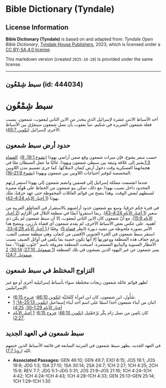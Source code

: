 # Bible Dictionary (Tyndale)

## License Information

**Bible Dictionary (Tyndale)** is based on and adapted from: _Tyndale Open Bible Dictionary_, [Tyndale House Publishers](https://tyndaleopenresources.com/), 2023, which is licensed under a [CC BY-SA 4.0 license](https://creativecommons.org/licenses/by-sa/4.0/legalcode.en).

This markdown version (created `2025-10-20`) is provided under the same license.



--------------------------------

## سبط شِمْعُون (id: 444034)

سبط شِمْعُون
============

أحد الأسباط الاثني عشرة لإسرائيل الذي ينحدر من الابن الثاني ليعقوب، شمعون. بسبب فعلة شمعون الشريرة في شكيم، تنبأ يعقوب بأن نسل شمعون سيتفرّق بين الأسباط الأخرى لإسرائيل ([تكوين 49:7](https://ref.ly/Gen49:7)).

حدود أرض سبط شمعون
------------------

حسب سفر يشوع، فإن ميراث شمعون وقع ضمن أراضي يهوذا ([يشوع 19:1، 9](https://ref.ly/Josh19:1,Josh19:9)). [القضاة 1:3](https://ref.ly/Judg1:3)يشير إلى عَلاقة وثيقة بين سبطي شمعون ويهوذا. غالبًا ما عمل السبطان معًا في هجماتهما العسكرية وقت دخول أرض كنعان لامتلاكها. كما جرى تقسيم مدن اللاويين المخصصة لتوفير احتياجات اللاويين بين شمعون ويهوذا ([يشوع 21:9–16](https://ref.ly/Josh21:9-Josh21:16)).

عندما انقسمت مملكة إسرائيل إلى قسمين وانضم شمعون إلى يهوذا استمر إرثهم المحدود داخل نصيب يهوذا. مع ذلك، تمكن بنو شمعون من الحفاظ على هُوِيَّة مميزة لسبطهم لبعض الوقت. وهذا يتضح من قوائم العائلات المحفوظة حتى عهد حزقيا، ملك يهوذا ([1 أخبار الأيام 4:24–42](https://ref.ly/1Chr4:24-1Chr4:42)).

في فترة حكم حزقيا، وسع بنو شمعون حدود أراضيهم بالاستقرار في المناطق العربية من سعير ([1 أخبار الأيام 4:24–43](https://ref.ly/1Chr4:24-1Chr4:43)). ربما استقروا أيضًا في منطقة التلال في أَفْرَايِم ([2 أخبار الأيام 15:9](https://ref.ly/2Chr15:9)). مع أنّ شمعون كان الابن الثاني ليعقوب، إلا أن سبط شمعون لم يكن ذي أهمية. على عكس بعض الأسباط الأخرى، لم يقدم شمعون أي قضاة بارزين، ويتضح هذا الأمر بصورة ملحوظة من نشيد دبورة (انظر [قضاة 5](https://ref.ly/Judg5:1-Judg5:31)). وفقًا لـ[1 أخبار الأيام 4:28–33](https://ref.ly/1Chr4:28-1Chr4:33)، استقر سبط شمعون في الجزء الجنوبي الأقصى من كنعان، وهي منطقة تسمى النقب. ورغم جفاف هذه المنطقة ووعورتها إلا أنها تكون خصبة بما يكفي في أوائل الصيف بسبب الأمطار السنوية والينابيع المستمرة. أصبحت المنطقة معروفة باسم "جَنُوب يَهُوذَا"، مما يميز شمعون عن غير اليهود الذين يعيشون في تلك المنطقة ([1 صموئيل 27:10؛](https://ref.ly/1Sam27:10) [30:14؛](https://ref.ly/1Sam30:14) [2 صموئيل 24:7](https://ref.ly/2Sam24:7)).

التزاوج المختلط في سبط شمعون
----------------------------

تُظهر قوائم عائلة شمعون زيجات مختلطة سواء بأسباط إسرائيلية أخرى أو مع غير الإسرائيليين:

* شَأُول، ابن شمعون، كان ابن امرأة كَنْعَانِيَّة ([تكوين 46:10](https://ref.ly/Gen46:10)؛ [خروج 6:15](https://ref.ly/Exod6:15)).
* اثنان من أبناء شمعون أخذا اسمًا على اسم أحد أبناء إسماعيل ([تكوين 25:13–14؛](https://ref.ly/Gen25:13-Gen25:14) [1 أخبار الأيام 1:29–30](https://ref.ly/1Chr1:29-1Chr1:30); [4:25\)](https://ref.ly/1Chr4:25)
* كان يَامِين من نسل رَام بِكْر يَرْحَمْئِيل ([تكوين 46:10](https://ref.ly/Gen46:10)؛ [خروج 6:15](https://ref.ly/Exod6:15)؛ [1 أخبار الأيام 2:27](https://ref.ly/1Chr2:27)).

سبط شمعون في العهد الجديد
-------------------------

في العهد الجديد، يظهر سبط شمعون في المرتبة السابعة في قائمة الأسباط الذين ختمهم الله ([رؤيا 7:7](https://ref.ly/Rev7:7)).

* **Associated Passages:** GEN 46:10; GEN 49:7; EXO 6:15; JOS 19:1; JOS 19:9; JDG 1:3; 1SA 27:10; 1SA 30:14; 2SA 24:7; 1CH 2:27; 1CH 4:25; 2CH 15:9; REV 7:7; JDG 5:1–JDG 5:31; JOS 21:9–JOS 21:16; 1CH 4:24–1CH 4:42; 1CH 4:24–1CH 4:43; 1CH 4:28–1CH 4:33; GEN 25:13–GEN 25:14; 1CH 1:29–1CH 1:30

